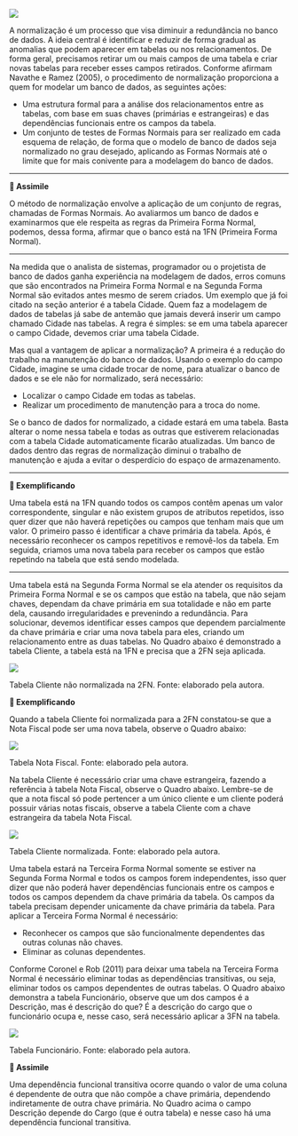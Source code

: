 [![](https://ampli-images.s3.amazonaws.com/production/e2dbb333-5c34-4ff0-9ac8-d9bce9760891/original)](https://ampli-images.s3.amazonaws.com/production/e2dbb333-5c34-4ff0-9ac8-d9bce9760891/original)

A normalização é um processo que visa diminuir a redundância no banco de dados. A ideia central é identificar e reduzir de forma gradual as anomalias que podem aparecer em tabelas ou nos relacionamentos. De forma geral, precisamos retirar um ou mais campos de uma tabela e criar novas tabelas para receber esses campos retirados. Conforme afirmam Navathe e Ramez (2005), o procedimento de normalização proporciona a quem for modelar um banco de dados, as seguintes ações:

- Uma estrutura formal para a análise dos relacionamentos entre as tabelas, com base em suas chaves (primárias e estrangeiras) e das dependências funcionais entre os campos da tabela.
- Um conjunto de testes de Formas Normais para ser realizado em cada esquema de relação, de forma que o modelo de banco de dados seja normalizado no grau desejado, aplicando as Formas Normais até o limite que for mais conivente para a modelagem do banco de dados.

_______

**🔁 Assimile**

O método de normalização envolve a aplicação de um conjunto de regras, chamadas de Formas Normais. Ao avaliarmos um banco de dados e examinarmos que ele respeita as regras da Primeira Forma Normal, podemos, dessa forma, afirmar que o banco está na 1FN (Primeira Forma Normal).

_______

Na medida que o analista de sistemas, programador ou o projetista de banco de dados ganha experiência na modelagem de dados, erros comuns que são encontrados na Primeira Forma Normal e na Segunda Forma Normal são evitados antes mesmo de serem criados. Um exemplo que já foi citado na seção anterior é a tabela Cidade. Quem faz a modelagem de dados de tabelas já sabe de antemão que jamais deverá inserir um campo chamado Cidade nas tabelas. A regra é simples: se em uma tabela aparecer o campo Cidade, devemos criar uma tabela Cidade.

Mas qual a vantagem de aplicar a normalização? A primeira é a redução do trabalho na manutenção do banco de dados. Usando o exemplo do campo Cidade, imagine se uma cidade trocar de nome, para atualizar o banco de dados e se ele não for normalizado, será necessário:

- Localizar o campo Cidade em todas as tabelas.
- Realizar um procedimento de manutenção para a troca do nome.

Se o banco de dados for normalizado, a cidade estará em uma tabela. Basta alterar o nome nessa tabela e todas as outras que estiverem relacionadas com a tabela Cidade automaticamente ficarão atualizadas. Um banco de dados dentro das regras de normalização diminui o trabalho de manutenção e ajuda a evitar o desperdício do espaço de armazenamento.

_______

**📝 Exemplificando**

Uma tabela está na 1FN quando todos os campos contêm apenas um valor correspondente, singular e não existem grupos de atributos repetidos, isso quer dizer que não haverá repetições ou campos que tenham mais que um valor. O primeiro passo é identificar a chave primária da tabela. Após, é necessário reconhecer os campos repetitivos e removê-los da tabela. Em seguida, criamos uma nova tabela para receber os campos que estão repetindo na tabela que está sendo modelada.

_______

Uma tabela está na Segunda Forma Normal se ela atender os requisitos da Primeira Forma Normal e se os campos que estão na tabela, que não sejam chaves, dependam da chave primária em sua totalidade e não em parte dela, causando irregularidades e prevenindo a redundância. Para solucionar, devemos identificar esses campos que dependem parcialmente da chave primária e criar uma nova tabela para eles, criando um relacionamento entre as duas tabelas. No Quadro abaixo é demonstrado a tabela Cliente, a tabela está na 1FN e precisa que a 2FN seja aplicada.

[![](https://ampli-images.s3.amazonaws.com/production/fa423d8f-880b-4edb-b371-6881f3354132/original)](https://ampli-images.s3.amazonaws.com/production/fa423d8f-880b-4edb-b371-6881f3354132/original)

Tabela Cliente não normalizada na 2FN. Fonte: elaborado pela autora.

**📝 Exemplificando**

Quando a tabela Cliente foi normalizada para a 2FN constatou-se que a Nota Fiscal pode ser uma nova tabela, observe o Quadro abaixo:

[![](https://ampli-images.s3.amazonaws.com/production/4f5d94d6-8ff1-45a5-83a3-48ceb05165a8/original)](https://ampli-images.s3.amazonaws.com/production/4f5d94d6-8ff1-45a5-83a3-48ceb05165a8/original)

Tabela Nota Fiscal. Fonte: elaborado pela autora.

Na tabela Cliente é necessário criar uma chave estrangeira, fazendo a referência à tabela Nota Fiscal, observe o Quadro abaixo. Lembre-se de que a nota fiscal só pode pertencer a um único cliente e um cliente poderá possuir várias notas fiscais, observe a tabela Cliente com a chave estrangeira da tabela Nota Fiscal.

[![](https://ampli-images.s3.amazonaws.com/production/52c4ab27-8b0e-4251-8ba0-a136bab90091/original)](https://ampli-images.s3.amazonaws.com/production/52c4ab27-8b0e-4251-8ba0-a136bab90091/original)

Tabela Cliente normalizada. Fonte: elaborado pela autora.

Uma tabela estará na Terceira Forma Normal somente se estiver na Segunda Forma Normal e todos os campos forem independentes, isso quer dizer que não poderá haver dependências funcionais entre os campos e todos os campos dependem da chave primária da tabela. Os campos da tabela precisam depender unicamente da chave primária da tabela. Para aplicar a Terceira Forma Normal é necessário:

- Reconhecer os campos que são funcionalmente dependentes das outras colunas não chaves.
- Eliminar as colunas dependentes.

Conforme Coronel e Rob (2011) para deixar uma tabela na Terceira Forma Normal é necessário eliminar todas as dependências transitivas, ou seja, eliminar todos os campos dependentes de outras tabelas. O Quadro abaixo demonstra a tabela Funcionário, observe que um dos campos é a Descrição, mas é descrição do que? É a descrição do cargo que o funcionário ocupa e, nesse caso, será necessário aplicar a 3FN na tabela.

[![](https://ampli-images.s3.amazonaws.com/production/248719e4-4f74-4598-a13f-e6331b2110f6/original)](https://ampli-images.s3.amazonaws.com/production/248719e4-4f74-4598-a13f-e6331b2110f6/original)

Tabela Funcionário. Fonte: elaborado pela autora.

**🔁 Assimile**

Uma dependência funcional transitiva ocorre quando o valor de uma coluna é dependente de outra que não compõe a chave primária, dependendo indiretamente de outra chave primária. No Quadro acima o campo Descrição depende do Cargo (que é outra tabela) e nesse caso há uma dependência funcional transitiva.